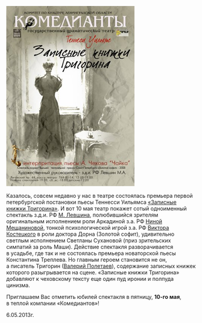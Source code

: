 [
![](../../press/20-letnim-komediantam-mnogaya-leta/image-02.jpg)
][0]

Казалось, совсем недавно у нас в театре состоялась премьера первой петербургской постановки пьесы Теннесси Уильямса [«Записные книжки Тригорина»][0]. И вот 10 мая театр покажет сотый одноименный спектакль з.д.и. РФ [М. Левшина][1], полюбившийся зрителям оригинальным исполнением роли Аркадиной з.а. РФ [Ниной Мещаниновой][2], тонкой психологической игрой з.а. РФ [Виктора Костецкого][3] в роли доктора Дорна (Золотой софит), удивительно светлым исполнением Светланы Сухановой (приз зрительских симпатий за роль Маши). Действие спектакля разворачивается в усадьбе, где так и не состоялась премьера новаторской пьесы Константина Треплева. Но главным героем становится не он, а писатель Тригорин ([Валерий Полетаев][4]), содержание записных книжек которого разыгрывается на сцене. «Записные книжки Тригорина» добавляют к чеховскому тексту еще один пуд иронии и полпуда цинизма.

Приглашаем Вас отметить юбилей спектакля в пятницу, **10-го мая**, в теплой компании «Комедиантов»!

6.05.2013г.

[0]: ../../performance/zapisnye-knizhki-trigorina "Записные книжки Тригорина"
[1]: ../../person/mikhail-levshin "Михаил Левшин"
[2]: ../../person/nina-meschaninova "Нина Мещанинова"
[3]: ../../person/viktor-kostetskii "Виктор Костецкий"
[4]: ../../person/valerii-poletaev "Валерий Полетаев"